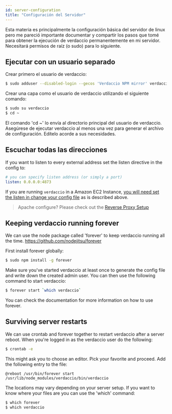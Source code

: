 ```yaml
---
id: server-configuration
title: "Configuración del Servidor"
---
```

Esta materia es principalmente la configuración básica del servidor de linux pero me pareció importante documentar y compartir los pasos que tomé para obtener la ejecución de verdaccio permanentemente en mi servidor. Necesitará permisos de raíz (o sudo) para lo siguiente.

## Ejecutar con un usuario separado

Crear primero el usuario de verdaccio:

```bash
$ sudo adduser --disabled-login --gecos 'Verdaccio NPM mirror' verdaccio
```

Crear una capa como el usuario de verdaccio utilizando el siguiente comando:

```bash
$ sudo su verdaccio
$ cd ~
```

El comando 'cd ~' lo envía al directorio principal del usuario de verdaccio. Asegúrese de ejecutar verdaccio al menos una vez para generar el archivo de configuración. Edítelo acorde a sus necesidades.

## Escuchar todas las direcciones

If you want to listen to every external address set the listen directive in the config to:

```yaml
# you can specify listen address (or simply a port)
listen: 0.0.0.0:4873
```

If you are running `verdaccio` in a Amazon EC2 Instance, [you will need set the listen in change your config file](https://github.com/verdaccio/verdaccio/issues/314#issuecomment-327852203) as is described above.

> Apache configure? Please check out the [Reverse Proxy Setup](reverse-proxy.md)

## Keeping verdaccio running forever

We can use the node package called 'forever' to keep verdaccio running all the time. https://github.com/nodejitsu/forever

First install forever globally:

```bash
$ sudo npm install -g forever
```

Make sure you've started verdaccio at least once to generate the config file and write down the created admin user. You can then use the following command to start verdaccio:

```bash
$ forever start `which verdaccio`
```

You can check the documentation for more information on how to use forever.

## Surviving server restarts

We can use crontab and forever together to restart verdaccio after a server reboot. When you're logged in as the verdaccio user do the following:

```bash
$ crontab -e
```

This might ask you to choose an editor. Pick your favorite and proceed. Add the following entry to the file:

    @reboot /usr/bin/forever start /usr/lib/node_modules/verdaccio/bin/verdaccio
    

The locations may vary depending on your server setup. If you want to know where your files are you can use the 'which' command:

```bash
$ which forever
$ which verdaccio
```